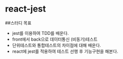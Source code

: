 # react-jest

##스터디 목표
- jest를 이용하여 TDD를 배운다.
- front에서 back으로 데이터통신 (비동기)테스트
- 단위테스트와 통합테스트의 차이점에 대해 배운다.
- react에 jest를 적용하여 테스트 선행 후 기능구현을 해본다.
